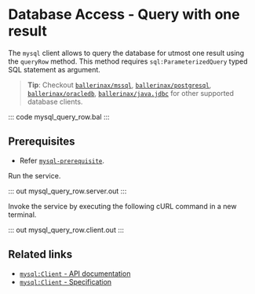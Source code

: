 # Database Access - Query with one result

The `mysql` client allows to query the database for utmost one result using the `queryRow` method. This method requires `sql:ParameterizedQuery` typed SQL statement as argument.

> **Tip**: Checkout [`ballerinax/mssql`](https://central.ballerina.io/ballerinax/mssql), [`ballerinax/postgresql`](https://central.ballerina.io/ballerinax/postgresql), [`ballerinax/oracledb`](https://central.ballerina.io/ballerinax/oracledb), [`ballerinax/java.jdbc`](https://central.ballerina.io/ballerinax/java.jdbc) for other supported database clients.

::: code mysql_query_row.bal :::

## Prerequisites
- Refer [`mysql-prerequisite`](https://github.com/ballerina-platform/ballerina-distribution/tree/master/examples/mysql-prerequisite).

Run the service.

::: out mysql_query_row.server.out :::

Invoke the service by executing the following cURL command in a new terminal.

::: out mysql_query_row.client.out :::

## Related links
- [`mysql:Client` - API documentation](https://lib.ballerina.io/ballerinax/mysql/latest/)
- [`mysql:Client` - Specification](https://github.com/ballerina-platform/module-ballerinax-mysql/blob/master/docs/spec/spec.md#2-client)
